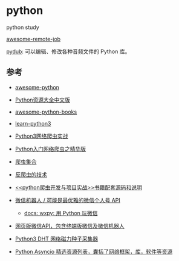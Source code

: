 # python
python study

[awesome-remote-job](https://github.com/lukasz-madon/awesome-remote-job)

[pydub](https://github.com/jiaaro/pydub): 可以编辑、修改各种音频文件的 Python 库。

## 参考
- [awesome-python](https://github.com/vinta/awesome-python)
- [Python资源大全中文版](https://github.com/jobbole/awesome-python-cn)
- [awesome-python-books](https://github.com/Junnplus/awesome-python-books)
- [learn-python3](https://github.com/jerry-git/learn-python3)
- [Python3网络爬虫实战](https://github.com/Jack-Cherish/python-spider)
- [Python入门网络爬虫之精华版](https://github.com/lining0806/PythonSpiderNotes)
- [爬虫集合](https://github.com/facert/awesome-spider)
- [反爬虫的技术](https://github.com/luyishisi/Anti-Anti-Spider)
- [<<python爬虫开发与项目实战>>书籍配套源码和说明](https://github.com/qiyeboy/SpiderBook)
- [微信机器人 / 可能是最优雅的微信个人号 API](https://github.com/youfou/wxpy)
  - [docs: wxpy: 用 Python 玩微信](https://wxpy.readthedocs.io/zh/latest/)
- [网页版微信API，包含终端版微信及微信机器人](https://github.com/Urinx/WeixinBot)

- [Python3 DHT 网络磁力种子采集器](https://github.com/chenjiandongx/magnet-dht)
- [Python Asyncio 精选资源列表，囊括了网络框架，库，软件等资源](https://github.com/chenjiandongx/awesome-asyncio-cn)
